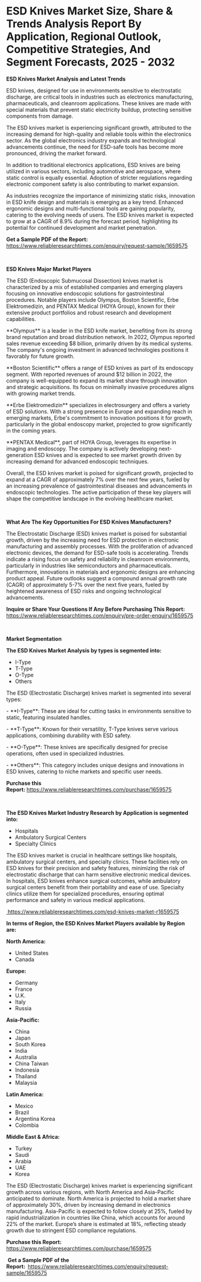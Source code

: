 <p><h1>ESD Knives Market Size, Share & Trends Analysis Report By Application, Regional Outlook, Competitive Strategies, And Segment Forecasts, 2025 - 2032</h1></p><p><strong>ESD Knives Market Analysis and Latest Trends</strong></p>
<p><p>ESD knives, designed for use in environments sensitive to electrostatic discharge, are critical tools in industries such as electronics manufacturing, pharmaceuticals, and cleanroom applications. These knives are made with special materials that prevent static electricity buildup, protecting sensitive components from damage. </p><p>The ESD knives market is experiencing significant growth, attributed to the increasing demand for high-quality and reliable tools within the electronics sector. As the global electronics industry expands and technological advancements continue, the need for ESD-safe tools has become more pronounced, driving the market forward. </p><p>In addition to traditional electronics applications, ESD knives are being utilized in various sectors, including automotive and aerospace, where static control is equally essential. Adoption of stricter regulations regarding electronic component safety is also contributing to market expansion. </p><p>As industries recognize the importance of minimizing static risks, innovation in ESD knife design and materials is emerging as a key trend. Enhanced ergonomic designs and multi-functional tools are gaining popularity, catering to the evolving needs of users. The ESD knives market is expected to grow at a CAGR of 8.9% during the forecast period, highlighting its potential for continued development and market penetration.</p></p>
<p><strong>Get a Sample PDF of the Report:&nbsp;</strong> <a href="https://www.reliableresearchtimes.com/enquiry/request-sample/1659575?utm_campaign=3252&utm_medium=2&utm_source=Github&utm_content=ia&utm_term=13042025&utm_id=esd-knives">https://www.reliableresearchtimes.com/enquiry/request-sample/1659575</a></p>
<p>&nbsp;</p>
<p><strong>ESD Knives Major Market Players</strong></p>
<p><p>The ESD (Endoscopic Submucosal Dissection) knives market is characterized by a mix of established companies and emerging players focusing on innovative endoscopic solutions for gastrointestinal procedures. Notable players include Olympus, Boston Scientific, Erbe Elektromedizin, and PENTAX Medical (HOYA Group), known for their extensive product portfolios and robust research and development capabilities.</p><p>**Olympus** is a leader in the ESD knife market, benefiting from its strong brand reputation and broad distribution network. In 2022, Olympus reported sales revenue exceeding $8 billion, primarily driven by its medical systems. The company's ongoing investment in advanced technologies positions it favorably for future growth.</p><p>**Boston Scientific** offers a range of ESD knives as part of its endoscopy segment. With reported revenues of around $12 billion in 2022, the company is well-equipped to expand its market share through innovation and strategic acquisitions. Its focus on minimally invasive procedures aligns with growing market trends.</p><p>**Erbe Elektromedizin** specializes in electrosurgery and offers a variety of ESD solutions. With a strong presence in Europe and expanding reach in emerging markets, Erbe's commitment to innovation positions it for growth, particularly in the global endoscopy market, projected to grow significantly in the coming years.</p><p>**PENTAX Medical**, part of HOYA Group, leverages its expertise in imaging and endoscopy. The company is actively developing next-generation ESD knives and is expected to see market growth driven by increasing demand for advanced endoscopic techniques.</p><p>Overall, the ESD knives market is poised for significant growth, projected to expand at a CAGR of approximately 7% over the next few years, fueled by an increasing prevalence of gastrointestinal diseases and advancements in endoscopic technologies. The active participation of these key players will shape the competitive landscape in the evolving healthcare market.</p></p>
<p>&nbsp;</p>
<p><strong>What Are The Key Opportunities For ESD Knives Manufacturers?</strong></p>
<p><p>The Electrostatic Discharge (ESD) knives market is poised for substantial growth, driven by the increasing need for ESD protection in electronic manufacturing and assembly processes. With the proliferation of advanced electronic devices, the demand for ESD-safe tools is accelerating. Trends indicate a rising focus on safety and reliability in cleanroom environments, particularly in industries like semiconductors and pharmaceuticals. Furthermore, innovations in materials and ergonomic designs are enhancing product appeal. Future outlooks suggest a compound annual growth rate (CAGR) of approximately 5-7% over the next five years, fueled by heightened awareness of ESD risks and ongoing technological advancements.</p></p>
<p><strong>Inquire or Share Your Questions If Any Before Purchasing This Report:</strong> <a href="https://www.reliableresearchtimes.com/enquiry/pre-order-enquiry/1659575?utm_campaign=3252&utm_medium=2&utm_source=Github&utm_content=ia&utm_term=13042025&utm_id=esd-knives">https://www.reliableresearchtimes.com/enquiry/pre-order-enquiry/1659575</a></p>
<p>&nbsp;</p>
<p><strong>Market Segmentation</strong></p>
<p><strong>The ESD Knives Market Analysis by types is segmented into:</strong></p>
<p><ul><li>I-Type</li><li>T-Type</li><li>O-Type</li><li>Others</li></ul></p>
<p><p>The ESD (Electrostatic Discharge) knives market is segmented into several types: </p><p>- **I-Type**: These are ideal for cutting tasks in environments sensitive to static, featuring insulated handles.</p><p>- **T-Type**: Known for their versatility, T-Type knives serve various applications, combining durability with ESD safety.</p><p>- **O-Type**: These knives are specifically designed for precise operations, often used in specialized industries.</p><p>- **Others**: This category includes unique designs and innovations in ESD knives, catering to niche markets and specific user needs.</p></p>
<p><strong>Purchase this Report:&nbsp;</strong><a href="https://www.reliableresearchtimes.com/purchase/1659575?utm_campaign=3252&utm_medium=2&utm_source=Github&utm_content=ia&utm_term=13042025&utm_id=esd-knives">https://www.reliableresearchtimes.com/purchase/1659575</a></p>
<p>&nbsp;</p>
<p><strong>The ESD Knives Market Industry Research by Application is segmented into:</strong></p>
<p><ul><li>Hospitals</li><li>Ambulatory Surgical Centers</li><li>Specialty Clinics</li></ul></p>
<p><p>The ESD knives market is crucial in healthcare settings like hospitals, ambulatory surgical centers, and specialty clinics. These facilities rely on ESD knives for their precision and safety features, minimizing the risk of electrostatic discharge that can harm sensitive electronic medical devices. In hospitals, ESD knives enhance surgical outcomes, while ambulatory surgical centers benefit from their portability and ease of use. Specialty clinics utilize them for specialized procedures, ensuring optimal performance and safety in various medical applications.</p></p>
<p><a href="https://www.reliableresearchtimes.com/esd-knives-market-r1659575?utm_campaign=3252&utm_medium=2&utm_source=Github&utm_content=ia&utm_term=13042025&utm_id=esd-knives">&nbsp;https://www.reliableresearchtimes.com/esd-knives-market-r1659575</a></p>
<p><strong>In terms of Region, the ESD Knives Market Players available by Region are:</strong></p>
<p>
    <p> <strong> North America: </strong>
        <ul>
            <li>United States</li>
            <li>Canada</li>
        </ul>
        </p> 
    <p> <strong> Europe: </strong>
        <ul>
            <li>Germany</li>
            <li>France</li>
            <li>U.K.</li>
            <li>Italy</li>
            <li>Russia</li>
        </ul>
        </p> 
    <p> <strong> Asia-Pacific: </strong>
        <ul>
            <li>China</li>
            <li>Japan</li>
            <li>South Korea</li>
            <li>India</li>
            <li>Australia</li>
            <li>China Taiwan</li>
            <li>Indonesia</li>
            <li>Thailand</li>
            <li>Malaysia</li>
        </ul>
        </p> 
    <p> <strong> Latin America: </strong>
        <ul>
            <li>Mexico</li>
            <li>Brazil</li>
            <li>Argentina Korea</li>
            <li>Colombia</li>
        </ul>
        </p> 
    <p> <strong> Middle East & Africa: </strong>
        <ul>
            <li>Turkey</li>
            <li>Saudi</li>
            <li>Arabia</li>
            <li>UAE</li>
            <li>Korea</li>
        </ul>
    </p>
    </p>
<p><p>The ESD (Electrostatic Discharge) knives market is experiencing significant growth across various regions, with North America and Asia-Pacific anticipated to dominate. North America is projected to hold a market share of approximately 30%, driven by increasing demand in electronics manufacturing. Asia-Pacific is expected to follow closely at 25%, fueled by rapid industrialization in countries like China, which accounts for around 22% of the market. Europe’s share is estimated at 18%, reflecting steady growth due to stringent ESD compliance regulations.</p></p>
<p><strong>Purchase this Report: </strong><a href="https://www.reliableresearchtimes.com/purchase/1659575?utm_campaign=3252&utm_medium=2&utm_source=Github&utm_content=ia&utm_term=13042025&utm_id=esd-knives">https://www.reliableresearchtimes.com/purchase/1659575</a></p>
<p>&nbsp;<strong>Get a Sample PDF of the Report:&nbsp;&nbsp;</strong><a href="https://www.reliableresearchtimes.com/enquiry/request-sample/1659575?utm_campaign=3252&utm_medium=2&utm_source=Github&utm_content=ia&utm_term=13042025&utm_id=esd-knives">https://www.reliableresearchtimes.com/enquiry/request-sample/1659575</a></p>
<p><strong></strong></p>
<p><p></p><p></p><p></p></p>